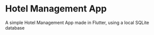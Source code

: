 # Hotel Management App

A simple Hotel Management App made in Flutter, using a local SQLite database
